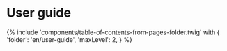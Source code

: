 # User guide

{% include 'components/table-of-contents-from-pages-folder.twig' with {
  'folder': 'en/user-guide',
  'maxLevel': 2,
} %}
